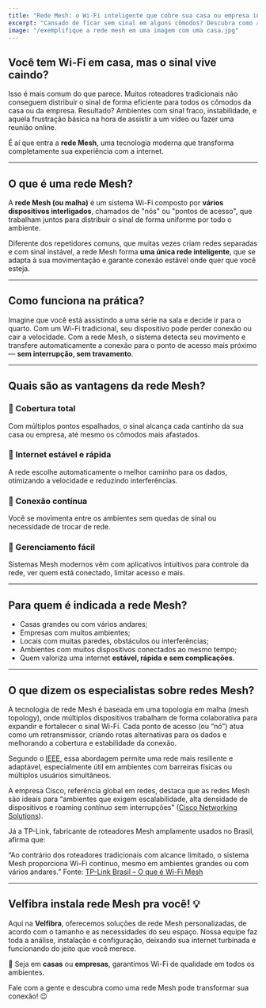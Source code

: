 ```yaml
---
title: "Rede Mesh: o Wi-Fi inteligente que cobre sua casa ou empresa inteira"
excerpt: "Cansado de ficar sem sinal em alguns cômodos? Descubra como a rede Mesh pode ser a solução ideal para melhorar sua conexão com a internet."
image: "/exemplifique a rede mesh em uma imagem com uma casa.jpg"
---
```


## **Você tem Wi-Fi em casa, mas o sinal vive caindo?**

Isso é mais comum do que parece. Muitos roteadores tradicionais não conseguem distribuir o sinal de forma eficiente para todos os cômodos da casa ou da empresa. Resultado? Ambientes com sinal fraco, instabilidade, e aquela frustração básica na hora de assistir a um vídeo ou fazer uma reunião online.

É aí que entra a **rede Mesh**, uma tecnologia moderna que transforma completamente sua experiência com a internet.

---

## **O que é uma rede Mesh?**

A **rede Mesh (ou malha)** é um sistema Wi-Fi composto por **vários dispositivos interligados**, chamados de "nós" ou "pontos de acesso", que trabalham juntos para distribuir o sinal de forma uniforme por todo o ambiente.

Diferente dos repetidores comuns, que muitas vezes criam redes separadas e com sinal instável, a rede Mesh forma **uma única rede inteligente**, que se adapta à sua movimentação e garante conexão estável onde quer que você esteja.

---

## **Como funciona na prática?**

Imagine que você está assistindo a uma série na sala e decide ir para o quarto. Com um Wi-Fi tradicional, seu dispositivo pode perder conexão ou cair a velocidade. Com a rede Mesh, o sistema detecta seu movimento e transfere automaticamente a conexão para o ponto de acesso mais próximo — **sem interrupção, sem travamento**.

---

## **Quais são as vantagens da rede Mesh?**

### 📶 Cobertura total

Com múltiplos pontos espalhados, o sinal alcança cada cantinho da sua casa ou empresa, até mesmo os cômodos mais afastados.

### 🚀 Internet estável e rápida

A rede escolhe automaticamente o melhor caminho para os dados, otimizando a velocidade e reduzindo interferências.

### 🔄 Conexão contínua

Você se movimenta entre os ambientes sem quedas de sinal ou necessidade de trocar de rede.

### 📱 Gerenciamento fácil

Sistemas Mesh modernos vêm com aplicativos intuitivos para controle da rede, ver quem está conectado, limitar acesso e mais.

---

## **Para quem é indicada a rede Mesh?**

- Casas grandes ou com vários andares;
- Empresas com muitos ambientes;
- Locais com muitas paredes, obstáculos ou interferências;
- Ambientes com muitos dispositivos conectados ao mesmo tempo;
- Quem valoriza uma internet **estável, rápida e sem complicações**.

---

## **O que dizem os especialistas sobre redes Mesh?**

A tecnologia de rede Mesh é baseada em uma topologia em malha (mesh topology), onde múltiplos dispositivos trabalham de forma colaborativa para expandir e fortalecer o sinal Wi-Fi. Cada ponto de acesso (ou “nó”) atua como um retransmissor, criando rotas alternativas para os dados e melhorando a cobertura e estabilidade da conexão.

Segundo o [IEEE](https://ieeexplore.ieee.org/document/6883531), essa abordagem permite uma rede mais resiliente e adaptável, especialmente útil em ambientes com barreiras físicas ou múltiplos usuários simultâneos.

A empresa Cisco, referência global em redes, destaca que as redes Mesh são ideais para “ambientes que exigem escalabilidade, alta densidade de dispositivos e roaming contínuo sem interrupções” ([Cisco Networking Solutions](https://www.cisco.com/c/en/us/products/wireless/what-is-a-mesh-network.html)).

Já a TP-Link, fabricante de roteadores Mesh amplamente usados no Brasil, afirma que:

“Ao contrário dos roteadores tradicionais com alcance limitado, o sistema Mesh proporciona Wi-Fi contínuo, mesmo em ambientes grandes ou com vários andares.”
Fonte: [TP-Link Brasil – O que é Wi-Fi Mesh](https://www.tp-link.com/br/explanation/mesh-wifi/)

---

## **Velfibra instala rede Mesh pra você! 💡**

Aqui na **Velfibra**, oferecemos soluções de rede Mesh personalizadas, de acordo com o tamanho e as necessidades do seu espaço. Nossa equipe faz toda a análise, instalação e configuração, deixando sua internet turbinada e funcionando do jeito que você merece.

📍 Seja em **casas** ou **empresas**, garantimos Wi-Fi de qualidade em todos os ambientes.

Fale com a gente e descubra como uma rede Mesh pode transformar sua conexão! 😉
